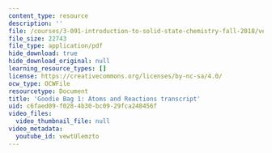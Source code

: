 ```yaml
---
content_type: resource
description: ''
file: /courses/3-091-introduction-to-solid-state-chemistry-fall-2018/vewtUlemzto_transcript.pdf
file_size: 22743
file_type: application/pdf
hide_download: true
hide_download_original: null
learning_resource_types: []
license: https://creativecommons.org/licenses/by-nc-sa/4.0/
ocw_type: OCWFile
resourcetype: Document
title: 'Goodie Bag 1: Atoms and Reactions transcript'
uid: c6faed09-f028-4b30-bc09-29fca248456f
video_files:
  video_thumbnail_file: null
video_metadata:
  youtube_id: vewtUlemzto
---
```

